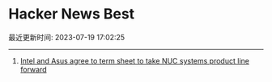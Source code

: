 # Hacker News Best

最近更新时间: 2023-07-19 17:02:25

--- 
1. [Intel and Asus agree to term sheet to take NUC systems product line forward](https://www.intel.com/content/www/us/en/newsroom/news/intel-nuc-systems-agreement.html) 
